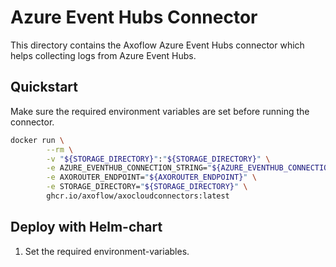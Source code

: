 # Azure Event Hubs Connector

This directory contains the Axoflow Azure Event Hubs connector which helps collecting logs from Azure Event Hubs.

## Quickstart

Make sure the required environment variables are set before running the connector.

```bash
docker run \
        --rm \
        -v "${STORAGE_DIRECTORY}":"${STORAGE_DIRECTORY}" \
        -e AZURE_EVENTHUB_CONNECTION_STRING="${AZURE_EVENTHUB_CONNECTION_STRING}" \
        -e AXOROUTER_ENDPOINT="${AXOROUTER_ENDPOINT}" \
        -e STORAGE_DIRECTORY="${STORAGE_DIRECTORY}" \
        ghcr.io/axoflow/axocloudconnectors:latest
```

## Deploy with Helm-chart

1. Set the required environment-variables.
